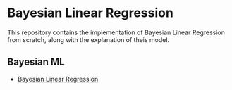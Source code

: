 # Bayesian Linear Regression

This repository contains the implementation of Bayesian Linear Regression from scratch, along with the explanation of theis model.

## Bayesian ML
- [Bayesian Linear Regression](https://nbviewer.org/github/maurock/ml_algorithms/blob/main/models/BayesianLinearRegression.ipynb)
